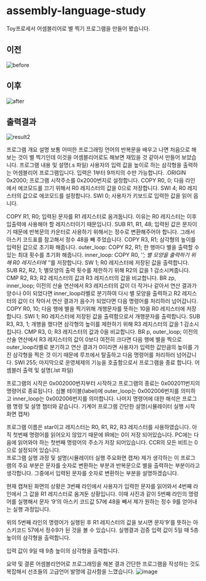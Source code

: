 # assembly-language-study
Toy프로세서 어셈블리어로 별 찍기 프로그램을 만들어 봤습니다.
## 이전
![before](https://github.com/anseonghyeon/assembly-language-study/assets/62938167/47f6437b-70c8-4573-9d93-249f30515209)
## 이후
![after](https://github.com/anseonghyeon/assembly-language-study/assets/62938167/fe43e412-5313-41ef-9c97-f023fe68e2d3)
## 출력결과
![result2](https://github.com/anseonghyeon/assembly-language-study/assets/62938167/fa41f643-71fa-4990-9375-e5d52918f8cc)

프로그램 개요 설명
보통 어떠한 프로그래밍 언어의 반복문을 배우고 나면 처음으로 해보는 것이 별 찍기인데 이것을 어셈블리어로도 해보면 재밌을 것 같아서 만들어 보았습니다.
프로그램 내용 및 설명(.s 파일)
사용자의 입력 값을 높이로 하는 삼각형을 출력하는 어셈블리어 프로그램입니다. 입력은 1부터 9까지의 수만 가능합니다. 
.ORIGIN 0x2000; 프로그램 시작주소를 0x2000번지로 설정합니다.
COPY R0, 0; 다음 라인에서 에코모드를 끄기 위해서 R0 레지스터의 값을 0으로 저장합니다.
SWI 4; R0 레지스터의 값으로 에코모드를 설정합니다.
SWI 0; 사용자가 키보드로 입력한 값을 읽어 옵니다.

COPY R1, R0; 입력된 문자를 R1 레지스터로 옴겨둡니다. 이유는 R0 레지스터는 이후 입출력에 사용해야 할 레지스터이기 때문입니다.
SUB R1, R1, 48; 입력된 값은 문자이기 때문에 반복문의 카운터로 사용하기 위해서는 정수로 변환해주어야 합니다. 그래서 아스키 코드표를 참고해서 정수 48을 빼 주었습니다.
COPY R3, R1; 삼각형의 높이를 입력된 값으로 초기화 해줍니다.
outer_loop: COPY R2, R1; 한 행마다 별을 출력할 수 있는 최대 횟수를 초기화 해줍니다. 
inner_loop: COPY R0, ‘*’; 별 모양을 출력하기 위해 R0 레지스터에 ‘*’를 저장합니다.
SW 1; R0 레지스터에 저장된 값을 출력합니다.
SUB R2, R2, 1; 별모양의 출력 횟수를 제한하기 위해 R2의 값을 1 감소시켜줍니다.
CMP R2, R3; R2 레지스터의 값과 R3 레지스터의 값을 비교합니다.
BR zp, inner_loop; 이전의 산술 연산에서 R3 레지스터의 값이 더 작거나 같아서 연산 결과가 양수나 0이 되었다면 inner_loop라벨로 분기하여 다시 별 모양을 출력하고 R2 레지스터의 값이 더 작아서 연산 결과가 음수가 되었다면 다음 명령어를 처리하러 넘어갑니다.
COPY R0, 10; 다음 행에 별을 찍기위해 개행문자를 뜻하는 10을 R0 레지스터에 저장합니다. 
SWI 1; R0 레지스터에 저장된 값을 출력함으로서 개행문자를 출력합니다. 
SUB R3, R3, 1; 개행을 했다면 삼각형의 높이를 제한하기 위해 R3 레지스터의 값을 1 감소시킵니다.
CMP R3, 0; R3 레지스터의 값과 0을 비교합니다.
BR p, outer_loop; 이전의 산술 연산에서 R3 레지스터의 값이 0보다 여전히 크다면 다음 행에 별을 찍으로 outer_loop라벨로 분기하고 연산 결과가 0이라면 사용자가 입력한 값만큼의 높이를 가진 삼각형을 찍은 것 이기 때문에 루프에서 탈출하고 다음 명령어를 처리하러 넘어갑니다.
SWI 255; 마지막으로 운영체제의 기능을 호출함으로서 프로그램을 종료 합니다. 
어셈블러 출력 및 설명(.lst 파일)
 
프로그램의 시작은 0x002000번지부터 시작하고 프로그램의 종료는 0x002011번지의 명령어로 종료됩니다. 심볼 테이블(label)에 outer_loop는 0x002006번지를 의미하고 inner_loop는 0x002006번지를 의미합니다. 나머지 명령어에 대한 해석은 프로그램 명령 및 설명 챕터와 같습니다.
기계어 프로그램 간단한 설명(시뮬레이터 실행 시작 화면 캡쳐)
 
프로그램 이름은 star이고 레지스터는 R0, R1, R2, R3 레지스터를 사용하였습니다. 아직 첫번째 명령어를 읽어오지 않았기 때문에 IR에는 0이 저장 되어있습니다. PC에는 다음에 읽어와야 하는 첫번째 명령어의 주소가 저장 되어있습니다. CCR의 모든 비트는 0으로 설정되어 있습니다.   
프로그램 실행 과정 및 설명(시뮬레이터 실행 주요화면 캡쳐)
제가 생각하는 이 프로그램의 주요 부분은 문자를 숫자로 변환하는 부분과 반복문으로 별을 출력하는 부분이라고 생각합니다. 그중에서 입력된 문자를 숫자로 변환하는 부분을 설명하겠습니다.
 
현재 캡쳐된 화면의 상황은 3번째 라인에서 사용자가 입력한 문자를 읽어와서 4번째 라인에서 그 값을 R1 레지스터로 옴겨둔 상황입니다. 이때 사진과 같이 5번째 라인의 명령어를 실행해서 문자 ‘9’의 아스키 코드값 57에 48을 빼서 제가 원하는 정수 9를 얻어내는 실행 과정입니다. 
 
위의 5번째 라인의 명령어가 실행된 후 R1 레지스터의 값을 보시면 문자’9’를 뜻하는 아스키코드 57에서 정수9가 된 것을 볼 수 있습니다.
실행결과 검증
입력 값이 5일 때 5층 높이의 삼각형을 출력합니다.
 
입력 값이 9일 때 9층 높이의 삼각형을 출력합니다.
 
요약 및 결론
어셈블리언어로 프로그래밍을 해본 결과 간단한 프로그램을 작성하는 것도 복잡해서 선조들의 고급언어 발명에 감사함을 느꼈습니다.
![image](https://github.com/user-attachments/assets/36fc5ed0-ac70-4f1b-a2ac-82706a557ed2)
